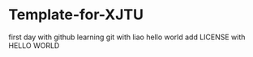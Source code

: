 # Template-for-XJTU
first day with github
learning git with liao
hello world
add LICENSE with HELLO WORLD
